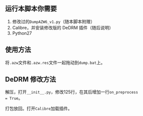 ## 运行本脚本你需要

1. 修改过的`DumpAZW6_v1.py`（随本脚本附赠）
2. Calibre，并安装修改版的 DeDRM 插件（随后说明）
3. Python27

## 使用方法

将`.azw`文件和`.azw.res`文件一起拖动到`dump.bat`上。

## DeDRM 修改方法

解压，打开`__init__.py`，修改125行，在其后增加一行`on_preprocess           = True`。

打包放回。打开`Calibre`加载插件。